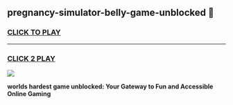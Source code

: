 
## pregnancy-simulator-belly-game-unblocked 👋
<h3>
<a href="https://premium.freeplayer.one?title=pregnancy-simulator-belly-game-unblocked&ref=14F">CLICK TO PLAY</a></h3>
<hr>

<h3>
<a href="https://premium.freeplayer.one?title=pregnancy-simulator-belly-game-unblocked&ref=14F">CLICK 2 PLAY</a>
  
</h3>

<a href="https://premium.freeplayer.one?title=pregnancy-simulator-belly-game-unblocked&ref=12F/"><img src="https://clearcache.store/games.png"></a>


**worlds hardest game unblocked: Your Gateway to Fun and Accessible Online Gaming**
